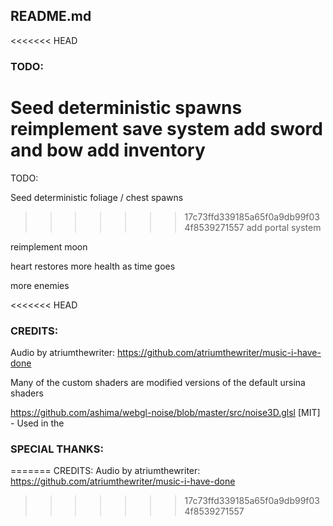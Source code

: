 ## README.md

<<<<<<< HEAD
### TODO:
Seed deterministic spawns
reimplement save system
add sword and bow
add inventory
=======
TODO:

Seed deterministic foliage / chest spawns

>>>>>>> 17c73ffd339185a65f0a9db99f034f8539271557
add portal system

reimplement moon

heart restores more health as time goes

more enemies


<<<<<<< HEAD
### CREDITS:
Audio by atriumthewriter: https://github.com/atriumthewriter/music-i-have-done

Many of the custom shaders are modified versions of the default ursina shaders

https://github.com/ashima/webgl-noise/blob/master/src/noise3D.glsl [MIT] - Used in the 



### SPECIAL THANKS:

=======
CREDITS:
Audio by atriumthewriter: https://github.com/atriumthewriter/music-i-have-done
>>>>>>> 17c73ffd339185a65f0a9db99f034f8539271557
